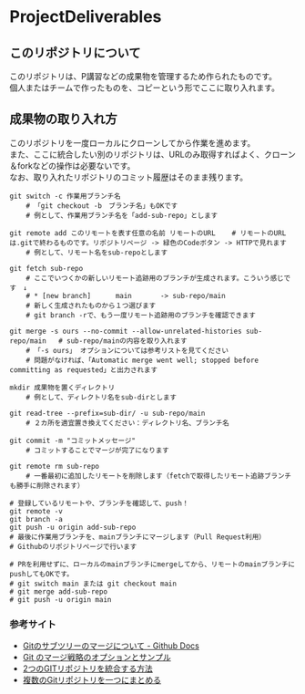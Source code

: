 # ProjectDeliverables

## このリポジトリについて

このリポジトリは、P講習などの成果物を管理するため作られたものです。  
個人またはチームで作ったものを、コピーという形でここに取り入れます。

## 成果物の取り入れ方

このリポジトリを一度ローカルにクローンしてから作業を進めます。  
また、ここに統合したい別のリポジトリは、URLのみ取得すればよく、クローン＆forkなどの操作は必要ないです。  
なお、取り入れたリポジトリのコミット履歴はそのまま残ります。

```shell
git switch -c 作業用ブランチ名
    # 「git checkout -b　ブランチ名」もOKです
    # 例として、作業用ブランチ名を「add-sub-repo」とします

git remote add このリモートを表す任意の名前 リモートのURL    # リモートのURLは.gitで終わるものです。リポジトリページ -> 緑色のCodeボタン -> HTTPで見れます
    # 例として、リモート名をsub-repoとします

git fetch sub-repo
    # ここでいつくかの新しいリモート追跡用のブランチが生成されます。こういう感じです　↓
    # * [new branch]      main       -> sub-repo/main
    # 新しく生成されたものから１つ選びます
    # git branch -rで、もう一度リモート追跡用のブランチを確認できます

git merge -s ours --no-commit --allow-unrelated-histories sub-repo/main   # sub-repo/mainの内容を取り入れます
    # 「-s ours」 オプションについては参考リストを見てください
    # 問題がなければ、「Automatic merge went well; stopped before committing as requested」と出力されます

mkdir 成果物を置くディレクトリ
    # 例として、ディレクトリ名をsub-dirとします

git read-tree --prefix=sub-dir/ -u sub-repo/main
    # ２カ所を適宜置き換えてください：ディレクトリ名、ブランチ名

git commit -m "コミットメッセージ"
    # コミットすることでマージが完了になります

git remote rm sub-repo
    # 一番最初に追加したリモートを削除します（fetchで取得したリモート追跡ブランチも勝手に削除されます）

# 登録しているリモートや、ブランチを確認して、push！
git remote -v
git branch -a
git push -u origin add-sub-repo
# 最後に作業用ブランチを、mainブランチにマージします（Pull Request利用）
# Githubのリポジトリページで行います

# PRを利用せずに、ローカルのmainブランチにmergeしてから、リモートのmainブランチにpushしてもOKです。
# git switch main または git checkout main
# git merge add-sub-repo
# git push -u origin main
```

### 参考サイト

- [Gitのサブツリーのマージについて - Github Docs](https://docs.github.com/ja/get-started/using-git/about-git-subtree-merges)
- [Git のマージ戦略のオプションとサンプル](https://www.atlassian.com/ja/git/tutorials/using-branches/merge-strategy)
- [2つのGITリポジトリを統合する方法](https://progzakki.sanachan.com/develop-software/maintenance/integrate-git-repositories/)
- [複数のGitリポジトリを一つにまとめる](https://qiita.com/hellscare/items/bad5021964f529d6f690)
